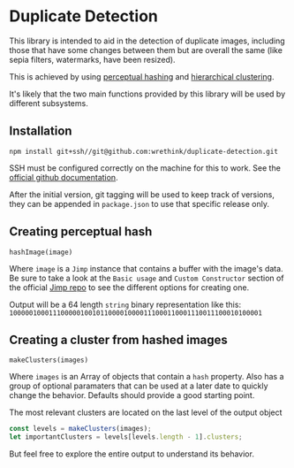 # Duplicate Detection

This library is intended to aid in the detection of duplicate images, including those that have some changes between them but are overall the same (like sepia filters, watermarks, have been resized).

This is achieved by using [perceptual hashing](https://en.wikipedia.org/wiki/Perceptual_hashing) and [hierarchical clustering](https://en.wikipedia.org/wiki/Hierarchical_clustering).

It's likely that the two main functions provided by this library will be used by different subsystems.


## Installation

`npm install git+ssh//git@github.com:wrethink/duplicate-detection.git`

SSH must be configured correctly on the machine for this to work. See the [official github documentation](https://help.github.com/en/articles/generating-a-new-ssh-key-and-adding-it-to-the-ssh-agent#adding-your-ssh-key-to-the-ssh-agent).

After the initial version, git tagging will be used to keep track of versions, they can be appended in `package.json` to use that specific release only.

## Creating perceptual hash

`hashImage(image)`

Where `image` is a `Jimp` instance that contains a buffer with the image's data. Be sure to take a look at the `Basic usage` and `Custom Constructor` section of the official [Jimp repo](https://github.com/oliver-moran/jimp/tree/master/packages/jimp) to see the different options for creating one.

Output will be a 64 length `string` binary representation like this:
`1000001000111000001001011000010000111000110001110011100010100001`


## Creating a cluster from hashed images

`makeClusters(images)`

Where `images` is an Array of objects that contain a `hash` property.
Also has a group of optional paramaters that can be used at a later date to quickly change the behavior. Defaults should provide a good starting point.

The most relevant clusters are located on the last level of the output object
```javascript
const levels = makeClusters(images);
let importantClusters = levels[levels.length - 1].clusters;
```
But feel free to explore the entire output to understand its behavior.